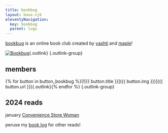 ```yaml
---
title: bookbug
layout: base.njk
eleventyNavigation:
  key: bookbug
  parent: logs
---
```


[bookbug](https://bookbug.neocities.org/) is an online book club created by [vashti](https://vashti.neocities.org/) and [maple](https://maplebear.neocities.org/)!

[![Bookbug](https://i.imgur.com/YdMxqsC.gif)](https://bookbug.neocities.org/){.outlink} {.outlink-group}

## members

{% for button in button_bookbug %}[![{{ button.title }}]({{ button.img }})]({{ button.url }}){.outlink}{% endfor %} {.outlink-group}

## 2024 reads

<div class="grid normal-case">
<span class="label">january</span> <span><a href="/logs/books/convenience-store-woman">Convenience Store Woman</a></span>
</div>

<p></p>

peruse my [book log](/logs/books) for other reads!